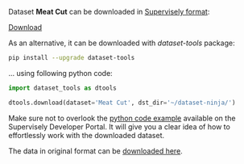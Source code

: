 Dataset **Meat Cut** can be downloaded in [Supervisely format](https://developer.supervisely.com/api-references/supervisely-annotation-json-format):

 [Download](https://assets.supervisely.com/supervisely-supervisely-assets-public/teams_storage/n/U/Ke/NnGM6L6TN0MafJn12phFRWj9NV0uY8xmQbF4m7Do3YSdLBxev79nlq89ZqepnpKlKs8Y25b2lJ7DYekqKyH2gUmRU6vBwmgjnHp31Y8fmK3n56RbPps5sleCq139.tar)

As an alternative, it can be downloaded with *dataset-tools* package:
``` bash
pip install --upgrade dataset-tools
```

... using following python code:
``` python
import dataset_tools as dtools

dtools.download(dataset='Meat Cut', dst_dir='~/dataset-ninja/')
```
Make sure not to overlook the [python code example](https://developer.supervisely.com/getting-started/python-sdk-tutorials/iterate-over-a-local-project) available on the Supervisely Developer Portal. It will give you a clear idea of how to effortlessly work with the downloaded dataset.

The data in original format can be [downloaded here](https://zenodo.org/records/4704391/files/Image%20Dataset.zip?download=1).